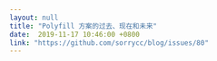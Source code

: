 ```yaml
---
layout: null
title: "Polyfill 方案的过去、现在和未来"
date:  2019-11-17 10:46:00 +0800
link: "https://github.com/sorrycc/blog/issues/80"
---
```

